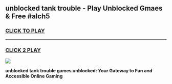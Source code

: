 
## unblocked tank trouble - Play Unblocked Gmaes & Free #alch5
<h3>
<a href="https://news.freeplayer.one?title=unblocked_tank_trouble&ref=24F">CLICK TO PLAY</a></h3>
<hr>

<h3>
<a href="https://news.freeplayer.one?title=unblocked_tank_trouble&ref=24F">CLICK 2 PLAY</a>
  
</h3>

<a href="https://news.freeplayer.one?title=unblocked_tank_trouble&ref=24F/"><img src="https://clearcache.store/games.png"></a>


**unblocked tank trouble games unblocked: Your Gateway to Fun and Accessible Online Gaming**
